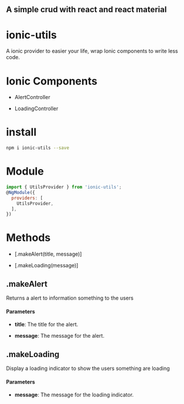 ## A simple crud with react and react material

# ionic-utils
A ionic provider to easier your life, wrap Ionic components to write less code.

# Ionic Components

* AlertController

* LoadingController



# install

```sh
npm i ionic-utils --save
```

# Module

```javascript
import { UtilsProvider } from 'ionic-utils';
@NgModule({
  providers: [
    UtilsProvider,
  ],
})
```

# Methods <a name="methods"></a>
* [.makeAlert(title, message)]


* [.makeLoading(message)]
    

## .makeAlert 

Returns a alert to information something to the users

#### Parameters

- __title__: The title for the alert.

- __message__: The message for the alert.

## .makeLoading 

Display a loading indicator to show the users something are loading

#### Parameters

- __message__: The message for the loading indicator.